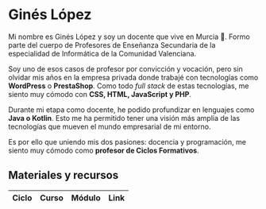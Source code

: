 # Ginés López

Mi nombre es Ginés López y soy un docente que vive en Murcia 🍋. Formo parte del cuerpo de Profesores de Enseñanza Secundaria de la especialidad de Informática de la Comunidad Valenciana.

Soy uno de esos casos de profesor por convicción y vocación, pero sin olvidar mis años en la empresa privada donde trabajé con tecnologías como **WordPress** o **PrestaShop**. Como todo *full stack* de estas tecnologías, me siento muy cómodo con **CSS, HTML, JavaScript y PHP**.

Durante mi etapa como docente, he podido profundizar en lenguajes como **Java o Kotlin**. Esto me ha permitido tener una visión más amplia de las tecnologías que mueven el mundo empresarial de mi entorno.

Es por ello que uniendo mis dos pasiones: docencia y programación, me siento muy cómodo como **profesor de Ciclos Formativos**.

## Materiales y recursos

|Ciclo 	|Curso|Módulo  	|Link  	|
|---	  |---	|---	      |---	    |

